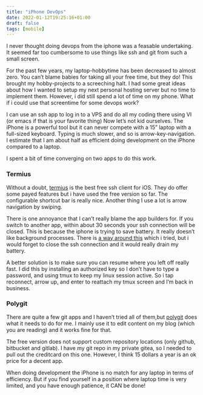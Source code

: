 ```yaml
---
title: "iPhone DevOps"
date: 2022-01-12T19:25:16+01:00
draft: false
tags: [mobile]
---
```

I never thought doing devops from the iphone was a feasable undertaking. It seemed far too cumbersome to use things like ssh and git from such a small screen.

For the past few years, my laptop-hobbytime has been decreased to almost zero. You can’t blame babies for taking all your free time, but they do! This brought my hobby-projects to a screeching halt. I had some great ideas about how I wanted to setup my next personal hosting server but no time to implement them. However, i did still spend a lot of time on my phone. What if i could use that screentime for some devops work?

I can use an ssh app to log in to a VPS and do all my coding there using VI (or emacs if that is your favorite thing) Now let’s not kid ourselves. The iPhone is a powerful tool but it can never compete with a 15” laptop with a full-sized keyboard. Typing is much slower, and so is arrow-key-navigation. I estimate that I am about half as efficient doing development on the iPhone compared to a laptop. 

I spent a bit of time converging on two apps to do this work.

### Termius
Without a doubt, [termius](https://termius.com) is the best free ssh client for iOS. They do offer some payed features but i have used the free version so far. The configurable shortcut bar is really nice. Another thing I use a lot is arrow navigation by swiping. 

There is one annoyance that I can’t really blame the app builders for. If you switch to another app, within about 30 seconds your ssh connection will be closed. This is because the iphone is trying to save battery. It really doesn’t like background processes. There is [a way around this](https://docs.termius.com/faq/troubleshooting/cant-run-in-the-background) which i tried, but i would forget to close the ssh connection and it would really drain my battery. 

A better solution is to make sure you can resume where you left off really fast. I did this by installing an authorized key so I don’t have to type a password, and using tmux to keep my linux session active. So i tap reconnect, arrow up, and enter to reattach my tmux screen and I’m back in business.

### Polygit
There are quite a few git apps and I haven’t tried all of them,but [polygit](https://www.polygitapp.com) does what it needs to do for me. I mainly use it to edit content on my blog (which you are reading) and it works fine for that.

The free version does not support custom repository locations (only github, bitbucket and gitlab). I have my git repo in my private gitea, so I needed to pull out the creditcard on this one. However, I think 15 dollars a year is an ok price for a decent app.

When doing development the iPhone is no match for any laptop in terms of efficiency. But if you find yourself in a position where laptop time is very limited, and you have enough patience, it CAN be done!